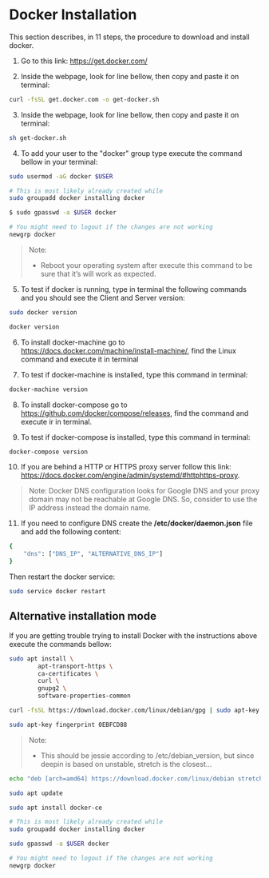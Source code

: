 # Docker Installation

This section describes, in 11 steps, the procedure to download and install docker.

1. Go to this link: <https://get.docker.com/>

2. Inside the webpage, look for line bellow, then copy and paste it on terminal:

```bash
curl -fsSL get.docker.com -o get-docker.sh
```

3. Inside the webpage, look for line bellow, then copy and paste it on terminal:

```bash
sh get-docker.sh
```

4. To add your user to the "docker" group type execute the command bellow in your terminal:

```bash
sudo usermod -aG docker $USER

# This is most likely already created while
sudo groupadd docker installing docker

$ sudo gpasswd -a $USER docker

# You might need to logout if the changes are not working
newgrp docker
```

> Note:
> * Reboot your operating system after execute this command to be sure that it’s will work as expected.

5. To test if docker is running, type in terminal the following commands and you should see the Client and Server version:

```bash
sudo docker version

docker version
```

6. To install docker-machine go to <https://docs.docker.com/machine/install-machine/>, find the Linux command and execute it in terminal

7. To test if docker-machine is installed, type this command in terminal:

```bash
docker-machine version
```

8. To install docker-compose go to <https://github.com/docker/compose/releases>, find the command and execute ir in terminal.

9. To test if docker-compose is installed, type this command in terminal:

```bash
docker-compose version
```

10. If you are behind a HTTP or HTTPS proxy server follow this link: <https://docs.docker.com/engine/admin/systemd/#httphttps-proxy>.

> Note: Docker DNS configuration looks for Google DNS and your proxy domain may not be reachable at Google DNS. So, consider to use the IP address instead the domain name.

11. If you need to configure DNS create the **/etc/docker/daemon.json** file and add the following content:

```bash
{
    "dns": ["DNS_IP", "ALTERNATIVE_DNS_IP"]
}
```

Then restart the docker service:

```bash
sudo service docker restart
```

## Alternative installation mode

If you are getting trouble trying to install Docker with the instructions above execute the commands bellow:

```bash
sudo apt install \
        apt-transport-https \
        ca-certificates \
        curl \
        gnupg2 \
        software-properties-common

curl -fsSL https://download.docker.com/linux/debian/gpg | sudo apt-key add -

sudo apt-key fingerprint 0EBFCD88
```

> Note:
>* This should be jessie according to /etc/debian_version, but since deepin is based on unstable, stretch is the closest...

```bash
echo "deb [arch=amd64] https://download.docker.com/linux/debian stretch stable" | sudo tee /etc/apt/sources.list.d/docker.list

sudo apt update

sudo apt install docker-ce

# This is most likely already created while
sudo groupadd docker installing docker

sudo gpasswd -a $USER docker

# You might need to logout if the changes are not working
newgrp docker
```